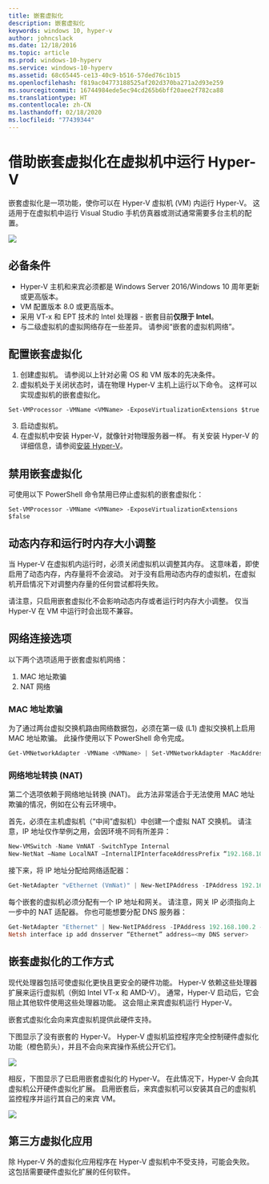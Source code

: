 ```yaml
---
title: 嵌套虚拟化
description: 嵌套虚拟化
keywords: windows 10, hyper-v
author: johncslack
ms.date: 12/18/2016
ms.topic: article
ms.prod: windows-10-hyperv
ms.service: windows-10-hyperv
ms.assetid: 68c65445-ce13-40c9-b516-57ded76c1b15
ms.openlocfilehash: f819ac04773188525af202d370ba271a2d93e259
ms.sourcegitcommit: 16744984ede5ec94cd265b6bff20aee2f782ca88
ms.translationtype: HT
ms.contentlocale: zh-CN
ms.lasthandoff: 02/18/2020
ms.locfileid: "77439344"
---
```

# <a name="run-hyper-v-in-a-virtual-machine-with-nested-virtualization"></a>借助嵌套虚拟化在虚拟机中运行 Hyper-V

嵌套虚拟化是一项功能，使你可以在 Hyper-V 虚拟机 (VM) 内运行 Hyper-V。 这适用于在虚拟机中运行 Visual Studio 手机仿真器或测试通常需要多台主机的配置。

![](./media/HyperVNesting.png)

## <a name="prerequisites"></a>必备条件

* Hyper-V 主机和来宾必须都是 Windows Server 2016/Windows 10 周年更新或更高版本。
* VM 配置版本 8.0 或更高版本。
* 采用 VT-x 和 EPT 技术的 Intel 处理器 - 嵌套目前**仅限于 Intel**。
* 与二级虚拟机的虚拟网络存在一些差异。 请参阅“嵌套的虚拟机网络”。


## <a name="configure-nested-virtualization"></a>配置嵌套虚拟化

1. 创建虚拟机。 请参阅以上针对必需 OS 和 VM 版本的先决条件。
2. 虚拟机处于关闭状态时，请在物理 Hyper-V 主机上运行以下命令。 这样可以实现虚拟机的嵌套虚拟化。

```
Set-VMProcessor -VMName <VMName> -ExposeVirtualizationExtensions $true
```
3. 启动虚拟机。
4. 在虚拟机中安装 Hyper-V，就像针对物理服务器一样。 有关安装 Hyper-V 的详细信息，请参阅[安装 Hyper-V](../quick-start/enable-hyper-v.md)。

## <a name="disable-nested-virtualization"></a>禁用嵌套虚拟化
可使用以下 PowerShell 命令禁用已停止虚拟机的嵌套虚拟化：
```
Set-VMProcessor -VMName <VMName> -ExposeVirtualizationExtensions $false
```

## <a name="dynamic-memory-and-runtime-memory-resize"></a>动态内存和运行时内存大小调整
当 Hyper-V 在虚拟机内运行时，必须关闭虚拟机以调整其内存。 这意味着，即使启用了动态内存，内存量将不会波动。 对于没有启用动态内存的虚拟机，在虚拟机开启情况下对调整内存量的任何尝试都将失败。 

请注意，只启用嵌套虚拟化不会影响动态内存或者运行时内存大小调整。 仅当 Hyper-V 在 VM 中运行时会出现不兼容。

## <a name="networking-options"></a>网络连接选项

以下两个选项适用于嵌套虚拟机网络： 

1. MAC 地址欺骗
2. NAT 网络

### <a name="mac-address-spoofing"></a>MAC 地址欺骗
为了通过两台虚拟交换机路由网络数据包，必须在第一级 (L1) 虚拟交换机上启用 MAC 地址欺骗。 此操作使用以下 PowerShell 命令完成。

``` PowerShell
Get-VMNetworkAdapter -VMName <VMName> | Set-VMNetworkAdapter -MacAddressSpoofing On
```

### <a name="network-address-translation-nat"></a>网络地址转换 (NAT)
第二个选项依赖于网络地址转换 (NAT)。 此方法非常适合于无法使用 MAC 地址欺骗的情况，例如在公有云环境中。

首先，必须在主机虚拟机（“中间”虚拟机）中创建一个虚拟 NAT 交换机。 请注意，IP 地址仅作举例之用，会因环境不同有所差异：

``` PowerShell
New-VMSwitch -Name VmNAT -SwitchType Internal
New-NetNat –Name LocalNAT –InternalIPInterfaceAddressPrefix “192.168.100.0/24”
```

接下来，将 IP 地址分配给网络适配器：

``` PowerShell
Get-NetAdapter "vEthernet (VmNat)" | New-NetIPAddress -IPAddress 192.168.100.1 -AddressFamily IPv4 -PrefixLength 24
```

每个嵌套的虚拟机必须分配有一个 IP 地址和网关。 请注意，网关 IP 必须指向上一步中的 NAT 适配器。 你也可能想要分配 DNS 服务器：

``` PowerShell
Get-NetAdapter "Ethernet" | New-NetIPAddress -IPAddress 192.168.100.2 -DefaultGateway 192.168.100.1 -AddressFamily IPv4 -PrefixLength 24
Netsh interface ip add dnsserver “Ethernet” address=<my DNS server>
```

## <a name="how-nested-virtualization-works"></a>嵌套虚拟化的工作方式

现代处理器包括可使虚拟化更快且更安全的硬件功能。 Hyper-V 依赖这些处理器扩展来运行虚拟机（例如 Intel VT-x 和 AMD-V）。 通常，Hyper-V 启动后，它会阻止其他软件使用这些处理器功能。  这会阻止来宾虚拟机运行 Hyper-V。

嵌套式虚拟化会向来宾虚拟机提供此硬件支持。

下图显示了没有嵌套的 Hyper-V。  Hyper-V 虚拟机监控程序完全控制硬件虚拟化功能（橙色箭头），并且不会向来宾操作系统公开它们。

![](./media/HVNoNesting.PNG)

相反，下图显示了已启用嵌套虚拟化的 Hyper-V。 在此情况下，Hyper-V 会向其虚拟机公开硬件虚拟化扩展。 启用嵌套后，来宾虚拟机可以安装其自己的虚拟机监控程序并运行其自己的来宾 VM。

![](./media/HVNesting.png)

## <a name="3rd-party-virtualization-apps"></a>第三方虚拟化应用

除 Hyper-V 外的虚拟化应用程序在 Hyper-V 虚拟机中不受支持，可能会失败。 这包括需要硬件虚拟化扩展的任何软件。
